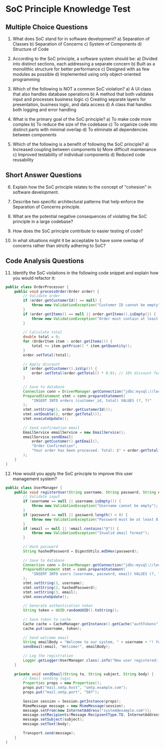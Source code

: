 # SoC Principle Knowledge Test

## Multiple Choice Questions

1. What does SoC stand for in software development?
   a) Separation of Classes
   b) Separation of Concerns
   c) System of Components
   d) Structure of Code

2. According to the SoC principle, a software system should be:
   a) Divided into distinct sections, each addressing a separate concern
   b) Built as a monolithic structure for better performance
   c) Designed with as few modules as possible
   d) Implemented using only object-oriented programming

3. Which of the following is NOT a common SoC violation?
   a) A UI class that also handles database operations
   b) A method that both validates input and processes business logic
   c) Creating separate layers for presentation, business logic, and data access
   d) A class that handles both logging and error handling

4. What is the primary goal of the SoC principle?
   a) To make code more complex
   b) To reduce the size of the codebase
   c) To organize code into distinct parts with minimal overlap
   d) To eliminate all dependencies between components

5. Which of the following is a benefit of following the SoC principle?
   a) Increased coupling between components
   b) More difficult maintenance
   c) Improved testability of individual components
   d) Reduced code reusability

## Short Answer Questions

6. Explain how the SoC principle relates to the concept of "cohesion" in software development.

7. Describe two specific architectural patterns that help enforce the Separation of Concerns principle.

8. What are the potential negative consequences of violating the SoC principle in a large codebase?

9. How does the SoC principle contribute to easier testing of code?

10. In what situations might it be acceptable to have some overlap of concerns rather than strictly adhering to SoC?

## Code Analysis Questions

11. Identify the SoC violations in the following code snippet and explain how you would refactor it:
```java
public class OrderProcessor {
    public void processOrder(Order order) {
        // Validate order
        if (order.getCustomerId() == null) {
            throw new ValidationException("Customer ID cannot be empty");
        }
        if (order.getItems() == null || order.getItems().isEmpty()) {
            throw new ValidationException("Order must contain at least one item");
        }
        
        // Calculate total
        double total = 0;
        for (OrderItem item : order.getItems()) {
            total += item.getPrice() * item.getQuantity();
        }
        order.setTotal(total);
        
        // Apply discount
        if (order.getCustomer().isVip()) {
            order.setTotal(order.getTotal() * 0.9); // 10% discount for VIP
        }
        
        // Save to database
        Connection conn = DriverManager.getConnection("jdbc:mysql://localhost:3306/orders", "user", "password");
        PreparedStatement stmt = conn.prepareStatement(
            "INSERT INTO orders (customer_id, total) VALUES (?, ?)"
        );
        stmt.setString(1, order.getCustomerId());
        stmt.setDouble(2, order.getTotal());
        stmt.executeUpdate();
        
        // Send confirmation email
        EmailService emailService = new EmailService();
        emailService.sendEmail(
            order.getCustomer().getEmail(),
            "Order Confirmation",
            "Your order has been processed. Total: $" + order.getTotal()
        );
    }
}
```

12. How would you apply the SoC principle to improve this user management system?
```java
public class UserManager {
    public void registerUser(String username, String password, String email) {
        // Validate input
        if (username == null || username.isEmpty()) {
            throw new ValidationException("Username cannot be empty");
        }
        if (password == null || password.length() < 8) {
            throw new ValidationException("Password must be at least 8 characters");
        }
        if (email == null || !email.contains("@")) {
            throw new ValidationException("Invalid email format");
        }
        
        // Hash password
        String hashedPassword = DigestUtils.md5Hex(password);
        
        // Save to database
        Connection conn = DriverManager.getConnection("jdbc:mysql://localhost:3306/users", "user", "password");
        PreparedStatement stmt = conn.prepareStatement(
            "INSERT INTO users (username, password, email) VALUES (?, ?, ?)"
        );
        stmt.setString(1, username);
        stmt.setString(2, hashedPassword);
        stmt.setString(3, email);
        stmt.executeUpdate();
        
        // Generate authentication token
        String token = UUID.randomUUID().toString();
        
        // Save token to cache
        Cache cache = CacheManager.getInstance().getCache("authTokens");
        cache.put(username, token);
        
        // Send welcome email
        String emailBody = "Welcome to our system, " + username + "! Your account has been created.";
        sendEmail(email, "Welcome!", emailBody);
        
        // Log the registration
        Logger.getLogger(UserManager.class).info("New user registered: " + username);
    }
    
    private void sendEmail(String to, String subject, String body) {
        // Email sending logic
        Properties props = new Properties();
        props.put("mail.smtp.host", "smtp.example.com");
        props.put("mail.smtp.port", "587");
        
        Session session = Session.getInstance(props);
        MimeMessage message = new MimeMessage(session);
        message.setFrom(new InternetAddress("system@example.com"));
        message.setRecipients(Message.RecipientType.TO, InternetAddress.parse(to));
        message.setSubject(subject);
        message.setText(body);
        
        Transport.send(message);
    }
}
```